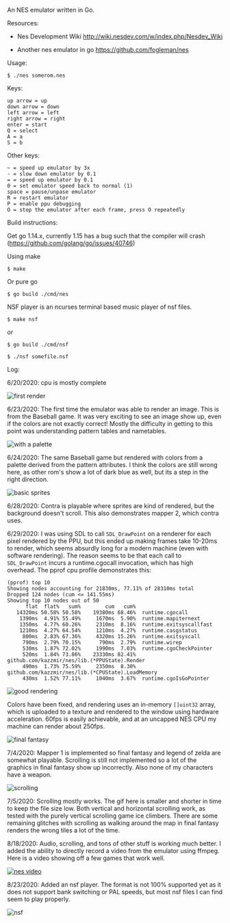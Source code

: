 An NES emulator written in Go.

Resources:

* Nes Development Wiki http://wiki.nesdev.com/w/index.php/Nesdev_Wiki

* Another nes emulator in go https://github.com/fogleman/nes

Usage:

```
$ ./nes somerom.nes
```

Keys:
```
up arrow = up
down arrow = down
left arrow = left
right arrow = right
enter = start
Q = select
A = a
S = b
```

Other keys:
```
~ = speed up emulator by 3x
- = slow down emulator by 0.1
= = speed up emulator by 0.1
0 = set emulator speed back to normal (1)
space = pause/unpase emulator
R = restart emulator
P = enable ppu debugging
O = stop the emulator after each frame, press O repeatedly
```

Build instructions:

Get go 1.14.x, currently 1.15 has a bug such that the compiler will crash (https://github.com/golang/go/issues/40746)

Using make
```
$ make
```

Or pure go
```
$ go build ./cmd/nes
```

NSF player is an ncurses terminal based music player of nsf files.
```
$ make nsf
```
or
```
$ go build ./cmd/nsf
```

```
$ ./nsf somefile.nsf
```

Log:

6/20/2020: cpu is mostly complete

![first render](./pics/nes1.png)

6/23/2020: The first time the emulator was able to render an image. This is from the Baseball game. It was very exciting to see an image show up, even if the colors are not exactly correct! Mostly the difficulty in getting to this point was understanding pattern tables and nametables.

![with a palette](./pics/nes-palette.png)

6/24/2020: The same Baseball game but rendered with colors from a palette derived from the pattern attributes. I think the colors are still wrong here, as other rom's show a lot of dark blue as well, but its a step in the right direction.

![basic sprites](./pics/contra.gif)

6/28/2020: Contra is playable where sprites are kind of rendered, but the background doesn't scroll. This also demonstrates mapper 2, which contra uses.

6/29/2020: I was using SDL to call `SDL_DrawPoint` on a renderer for each pixel rendered by the PPU, but this ended up making frames take 10-20ms to render, which seems absurdly long for a modern machine (even with software rendering). The reason seems to be that each call to `SDL_DrawPoint` incurs a runtime.cgocall invocation, which has high overhead. The pprof cpu profile demonstrates this:

```
(pprof) top 10
Showing nodes accounting for 21830ms, 77.11% of 28310ms total
Dropped 124 nodes (cum <= 141.55ms)
Showing top 10 nodes out of 50
      flat  flat%   sum%        cum   cum%
   14320ms 50.58% 50.58%    19380ms 68.46%  runtime.cgocall
    1390ms  4.91% 55.49%     1670ms  5.90%  runtime.mapiternext
    1350ms  4.77% 60.26%     2310ms  8.16%  runtime.exitsyscallfast
    1210ms  4.27% 64.54%     1210ms  4.27%  runtime.casgstatus
     800ms  2.83% 67.36%     4320ms 15.26%  runtime.exitsyscall
     790ms  2.79% 70.15%      790ms  2.79%  runtime.wirep
     530ms  1.87% 72.02%     1990ms  7.03%  runtime.cgoCheckPointer
     520ms  1.84% 73.86%    23330ms 82.41%  github.com/kazzmir/nes/lib.(*PPUState).Render
     490ms  1.73% 75.59%     2350ms  8.30%  github.com/kazzmir/nes/lib.(*CPUState).LoadMemory
     430ms  1.52% 77.11%     1040ms  3.67%  runtime.cgoIsGoPointer
```

![good rendering](./pics/contra2.gif)

Colors have been fixed, and rendering uses an in-memory `[]uint32` array, which is uploaded to a texture and rendered to the window using hardware acceleration. 60fps is easily achievable, and at an uncapped NES CPU my machine can render about 250fps.

![final fantasy](./pics/final-fantasy.gif)

7/4/2020: Mapper 1 is implemented so final fantasy and legend of zelda are somewhat playable. Scrolling is still not implemented so a lot of the graphics in final fantasy show up incorrectly. Also none of my characters have a weapon.

![scrolling](./pics/contra3.gif)

7/5/2020: Scrolling mostly works. The gif here is smaller and shorter in time to keep the file size low. Both vertical and horizontal scrolling work, as tested with the purely vertical scrolling game ice climbers. There are some remaining glitches with scrolling as walking around the map in final fantasy renders the wrong tiles a lot of the time.

8/18/2020: Audio, scrolling, and tons of other stuff is working much better. I added the ability to directly record a video from the emulator using ffmpeg. Here is a video showing off a few games that work well.

[![nes video](https://img.youtube.com/vi/X8OQhbjnr9o/0.jpg)](https://youtube.com/watch?v=X8OQhbjnr9o)

8/23/2020: Added an nsf player. The format is not 100% supported yet as it does not support bank switching or PAL speeds, but most nsf files I can find seem to play properly.

![nsf](./pics/nsf.png)

